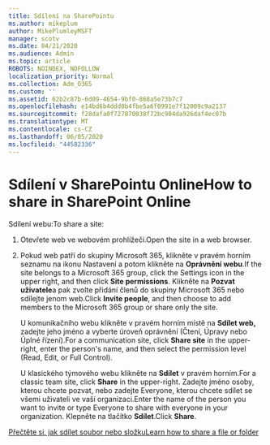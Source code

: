 ```yaml
---
title: Sdílení na SharePointu
ms.author: mikeplum
author: MikePlumleyMSFT
manager: scotv
ms.date: 04/21/2020
ms.audience: Admin
ms.topic: article
ROBOTS: NOINDEX, NOFOLLOW
localization_priority: Normal
ms.collection: Adm_O365
ms.custom: ''
ms.assetid: 62b2c87b-6d09-4654-9bf0-868a5e73b7c7
ms.openlocfilehash: e14bd6b4ddd0b4fbe5a6f0991e7f12009c9a2137
ms.sourcegitcommit: f28dafa0f727870038f72bc904da926daf4ec07b
ms.translationtype: MT
ms.contentlocale: cs-CZ
ms.lasthandoff: 06/05/2020
ms.locfileid: "44582336"
---
```

# <a name="how-to-share-in-sharepoint-online"></a><span data-ttu-id="e785d-102">Sdílení v SharePointu Online</span><span class="sxs-lookup"><span data-stu-id="e785d-102">How to share in SharePoint Online</span></span>

<span data-ttu-id="e785d-103">Sdílení webu:</span><span class="sxs-lookup"><span data-stu-id="e785d-103">To share a site:</span></span>
  
1. <span data-ttu-id="e785d-104">Otevřete web ve webovém prohlížeči.</span><span class="sxs-lookup"><span data-stu-id="e785d-104">Open the site in a web browser.</span></span>
    
2. <span data-ttu-id="e785d-105">Pokud web patří do skupiny Microsoft 365, klikněte v pravém horním seznamu na ikonu Nastavení a potom klikněte na **Oprávnění webu**.</span><span class="sxs-lookup"><span data-stu-id="e785d-105">If the site belongs to a Microsoft 365 group, click the Settings icon in the upper right, and then click **Site permissions**.</span></span> <span data-ttu-id="e785d-106">Klikněte na **Pozvat uživatele**a pak zvolte přidání členů do skupiny Microsoft 365 nebo sdílejte jenom web.</span><span class="sxs-lookup"><span data-stu-id="e785d-106">Click **Invite people**, and then choose to add members to the Microsoft 365 group or share only the site.</span></span> 
    
    <span data-ttu-id="e785d-107">U komunikačního webu klikněte v pravém horním místě na **Sdílet web,** zadejte jeho jméno a vyberte úroveň oprávnění (Čtení, Úpravy nebo Úplné řízení).</span><span class="sxs-lookup"><span data-stu-id="e785d-107">For a communication site, click **Share site** in the upper-right, enter the person's name, and then select the permission level (Read, Edit, or Full Control).</span></span> 
    
    <span data-ttu-id="e785d-108">U klasického týmového webu klikněte na **Sdílet** v pravém horním.</span><span class="sxs-lookup"><span data-stu-id="e785d-108">For a classic team site, click **Share** in the upper-right.</span></span> <span data-ttu-id="e785d-109">Zadejte jméno osoby, kterou chcete pozvat, nebo zadejte Everyone, kterou chcete sdílet se všemi uživateli ve vaší organizaci.</span><span class="sxs-lookup"><span data-stu-id="e785d-109">Enter the name of the person you want to invite or type Everyone to share with everyone in your organization.</span></span> <span data-ttu-id="e785d-110">Klepněte na tlačítko **Sdílet**.</span><span class="sxs-lookup"><span data-stu-id="e785d-110">Click **Share**.</span></span>
    
[<span data-ttu-id="e785d-111">Přečtěte si, jak sdílet soubor nebo složku</span><span class="sxs-lookup"><span data-stu-id="e785d-111">Learn how to share a file or folder</span></span>](https://go.microsoft.com/fwlink/?linkid=511430)
  

